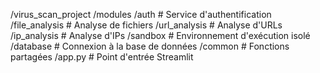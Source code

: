 /virus_scan_project
  /modules
    /auth           # Service d'authentification 
    /file_analysis  # Analyse de fichiers
    /url_analysis   # Analyse d'URLs
    /ip_analysis    # Analyse d'IPs
    /sandbox        # Environnement d'exécution isolé
    /database       # Connexion à la base de données
    /common         # Fonctions partagées
  /app.py           # Point d'entrée Streamlit